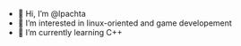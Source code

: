 - 👋 Hi, I’m @lpachta
- 👀 I’m interested in linux-oriented and game developement
- 🌱 I’m currently learning C++

<!---
lpachta/lpachta is a ✨ special ✨ repository because its `README.md` (this file) appears on your GitHub profile.
You can click the Preview link to take a look at your changes.
--->
